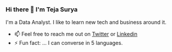### Hi there 👋 I'm Teja Surya
I'm a Data Analyst. I like to learn new tech and business around it. 

- 📫 Feel free to reach me out on [Twitter](https://twitter.com/TejaSuryaH) or [Linkedin](https://www.linkedin.com/in/tejasurya/)
- ⚡ Fun fact: ... I can converse in 5 languages.
<?--
Here are some ideas to get you started:

- 🔭 I’m currently working on ...
- 🌱 I’m currently learning ...
- 👯 I’m looking to collaborate on ...
- 🤔 I’m looking for help with ...
- 💬 Ask me about ...
- 📫 How to reach me: ...
- 😄 Pronouns: ...
-->
